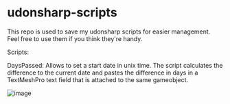 # udonsharp-scripts
 This repo is used to save my udonsharp scripts for easier management.
 Feel free to use them if you think they're handy.
 
 Scripts:
 
 DaysPassed:
 Allows to set a start date in unix time.
 The script calculates the difference to the current date and 
 pastes the difference in days in a TextMeshPro text field that is attached to the same gameobject.

![image](https://user-images.githubusercontent.com/95102992/201677171-131ed6b9-0318-4c78-af36-8cb986778dad.png)

